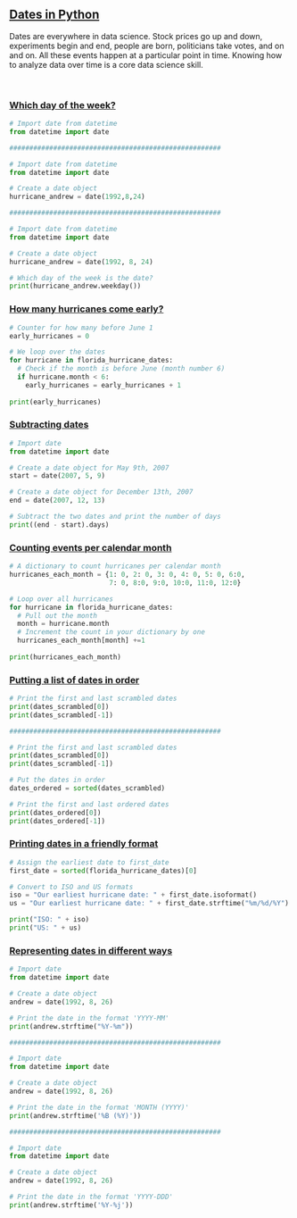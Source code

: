 ## [Dates in Python](https://campus.datacamp.com/courses/working-with-dates-and-times-in-python/dates-and-calendars)

Dates are everywhere in data science. Stock prices go up and down, experiments begin and end, people are born, politicians take votes, and on and on. All these events happen at a particular point in time. Knowing how to analyze data over time is a core data science skill. 

<br>

### [Which day of the week?](https://campus.datacamp.com/courses/working-with-dates-and-times-in-python/dates-and-calendars?ex=2)

```Python
# Import date from datetime
from datetime import date

#####################################################

# Import date from datetime
from datetime import date

# Create a date object
hurricane_andrew = date(1992,8,24)

#####################################################

# Import date from datetime
from datetime import date

# Create a date object
hurricane_andrew = date(1992, 8, 24)

# Which day of the week is the date?
print(hurricane_andrew.weekday())
```

### [How many hurricanes come early?](https://campus.datacamp.com/courses/working-with-dates-and-times-in-python/dates-and-calendars?ex=3)

```Python
# Counter for how many before June 1
early_hurricanes = 0

# We loop over the dates
for hurricane in florida_hurricane_dates:
  # Check if the month is before June (month number 6)
  if hurricane.month < 6:
    early_hurricanes = early_hurricanes + 1
    
print(early_hurricanes)
```

### [Subtracting dates](https://campus.datacamp.com/courses/working-with-dates-and-times-in-python/dates-and-calendars?ex=5)

```Python
# Import date
from datetime import date

# Create a date object for May 9th, 2007
start = date(2007, 5, 9)

# Create a date object for December 13th, 2007
end = date(2007, 12, 13)

# Subtract the two dates and print the number of days
print((end - start).days)
```

### [Counting events per calendar month](https://campus.datacamp.com/courses/working-with-dates-and-times-in-python/dates-and-calendars?ex=6)

```Python
# A dictionary to count hurricanes per calendar month
hurricanes_each_month = {1: 0, 2: 0, 3: 0, 4: 0, 5: 0, 6:0,
		  				 7: 0, 8:0, 9:0, 10:0, 11:0, 12:0}

# Loop over all hurricanes
for hurricane in florida_hurricane_dates:
  # Pull out the month
  month = hurricane.month
  # Increment the count in your dictionary by one
  hurricanes_each_month[month] +=1
  
print(hurricanes_each_month)
```

### [Putting a list of dates in order](https://campus.datacamp.com/courses/working-with-dates-and-times-in-python/dates-and-calendars?ex=7)

```Python
# Print the first and last scrambled dates
print(dates_scrambled[0])
print(dates_scrambled[-1])

#####################################################

# Print the first and last scrambled dates
print(dates_scrambled[0])
print(dates_scrambled[-1])

# Put the dates in order
dates_ordered = sorted(dates_scrambled)

# Print the first and last ordered dates
print(dates_ordered[0])
print(dates_ordered[-1])

```

### [Printing dates in a friendly format](https://campus.datacamp.com/courses/working-with-dates-and-times-in-python/dates-and-calendars?ex=9)

```Python
# Assign the earliest date to first_date
first_date = sorted(florida_hurricane_dates)[0]

# Convert to ISO and US formats
iso = "Our earliest hurricane date: " + first_date.isoformat()
us = "Our earliest hurricane date: " + first_date.strftime("%m/%d/%Y")

print("ISO: " + iso)
print("US: " + us)
```

### [Representing dates in different ways](https://campus.datacamp.com/courses/working-with-dates-and-times-in-python/dates-and-calendars?ex=10)

```Python
# Import date
from datetime import date

# Create a date object
andrew = date(1992, 8, 26)

# Print the date in the format 'YYYY-MM'
print(andrew.strftime("%Y-%m"))

#####################################################

# Import date
from datetime import date

# Create a date object
andrew = date(1992, 8, 26)

# Print the date in the format 'MONTH (YYYY)'
print(andrew.strftime('%B (%Y)'))

#####################################################

# Import date
from datetime import date

# Create a date object
andrew = date(1992, 8, 26)

# Print the date in the format 'YYYY-DDD'
print(andrew.strftime('%Y-%j'))
```